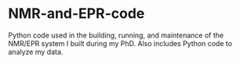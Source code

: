 # NMR-and-EPR-code
Python code used in the building, running, and maintenance of the NMR/EPR system I built during my PhD. Also includes Python code to analyze my data.
